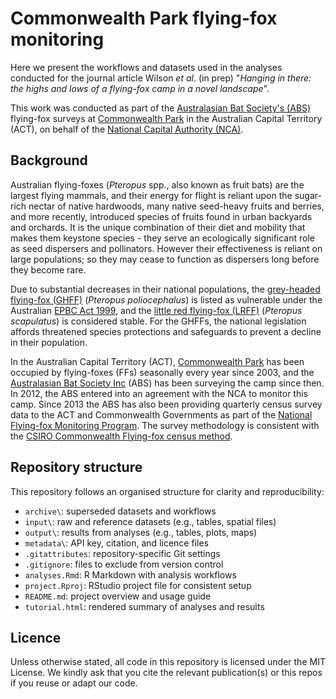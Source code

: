 # **Commonwealth Park flying-fox monitoring**

Here we present the workflows and datasets used in the analyses conducted for the journal article Wilson *et al*. (in prep) "*Hanging in there: the highs and lows of a flying-fox camp in a novel landscape*". 

This work was conducted as part of the [Australasian Bat Society's (ABS)](https://www.ausbats.org.au/) flying-fox surveys at [Commonwealth Park](https://www.nca.gov.au/attractions/commonwealth-park#) in the Australian Capital Territory (ACT), on behalf of the [National Capital Authority (NCA)](https://www.nca.gov.au/environment/national-land/conservation-land-management/commonwealth-park-grey-headed-flying-fox).

## Background

Australian flying-foxes (*Pteropus* spp., also known as fruit bats) are the largest flying mammals, and their energy for flight is reliant upon the sugar-rich nectar of native hardwoods, many native seed-heavy fruits and berries, and more recently, introduced species of fruits found in urban backyards and orchards. It is the unique combination of their diet and mobility that makes them keystone species - they serve an ecologically significant role as seed dispersers and pollinators. However their effectiveness is reliant on large populations; so they may cease to function as dispersers long before they become rare. 

Due to substantial decreases in their national populations, the [grey-headed flying-fox (GHFF)](https://australian.museum/learn/animals/bats/grey-headed-flying-fox/) (*Pteropus poliocephalus*) is listed as vulnerable under the Australian [EPBC Act 1999](https://www.dcceew.gov.au/environment/biodiversity/threatened/species/flying-fox-policy-statement#:~:text=The%20grey%2Dheaded%20flying%2Dfox,Act%201999%20(%20EPBC%20Act).), and the [little red flying-fox (LRFF)](https://australian.museum/learn/animals/bats/little-red-flying-fox/) (*Pteropus scapulatus*) is considered stable. For the GHFFs, the national legislation affords threatened species protections and safeguards to prevent a decline in their population.

In the Australian Capital Territory (ACT), [Commonwealth Park](https://www.nca.gov.au/attractions/commonwealth-park#) has been occupied by flying-foxes (FFs) seasonally every year since 2003, and the [Australasian Bat Society Inc](https://www.ausbats.org.au/) (ABS) has been surveying the camp since then. In 2012, the ABS entered into an agreement with the NCA to monitor this camp. Since 2013 the ABS has also been providing quarterly census survey data to the ACT and Commonwealth Governments as part of the [National Flying-fox Monitoring Program](https://www.dcceew.gov.au/environment/biodiversity/threatened/species/flying-fox-monitoring#:~:text=The%20National%20Flying%2Dfox%20Monitoring%20Program%20(NFFMP)%20is%20designed,flying%2Dfoxes%20in%20eastern%20Australia.). The survey methodology is consistent with the [CSIRO Commonwealth Flying-fox census method](http://www.environment.gov.au/biodiversity/threatened/species/pubs/310112-monitoring-methodology.pdf).

## Repository structure

This repository follows an organised structure for clarity and reproducibility:

  - `archive\`: superseded datasets and workflows 
  - `input\`: raw and reference datasets (e.g., tables, spatial files) 
  - `output\`: results from analyses (e.g., tables, plots, maps) 
  - `metadata\`: API key, citation, and licence files
  - `.gitattributes`: repository-specific Git settings 
  - `.gitignore`: files to exclude from version control 
  - `analyses.Rmd`: R Markdown with analysis workflows 
  - `project.Rproj`: RStudio project file for consistent setup 
  - `README.md`: project overview and usage guide 
  - `tutorial.html`: rendered summary of analyses and results 

## Licence

Unless otherwise stated, all code in this repository is licensed under the MIT License. We kindly ask that you cite the relevant publication(s) or this repos if you reuse or adapt our code.